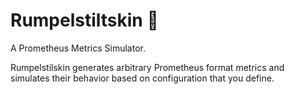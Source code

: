 # Rumpelstiltskin 🌾

A Prometheus Metrics Simulator.

Rumpelstilskin generates arbitrary Prometheus format metrics and simulates their behavior based on configuration that you define.
